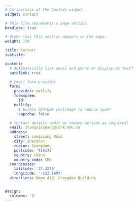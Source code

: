 ```yaml
---
# An instance of the Contact widget.
widget: contact

# This file represents a page section.
headless: true

# Order that this section appears on the page.
weight: 130

title: Contact
subtitle:

content:
  # Automatically link email and phone or display as text?
  autolink: true

  # Email form provider
  form:
    provider: netlify
    formspree:
      id:
    netlify:
      # Enable CAPTCHA challenge to reduce spam?
      captcha: false

  # Contact details (edit or remove options as required)
  email: zhangxiaokang@cuhk.edu.cn
  address:
    street: Longxiang Road
    city: Shenzhen
    region: Guangdong
    postcode: '518172'
    country: China
    country_code: CHN
  coordinates:
    latitude: '37.4275'
    longitude: '-122.1697'
  directions: Room 419, Chengdao Building


design:
  columns: '2'
---
```

